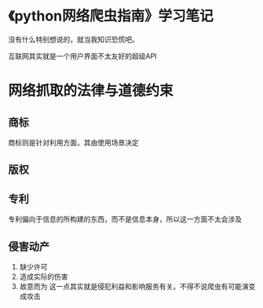 # 《python网络爬虫指南》学习笔记
没有什么特别想说的，就当我知识恐慌吧。

互联网其实就是一个用户界面不太友好的超级API

# 网络抓取的法律与道德约束
## 商标
商标则是针对利用方面，其由使用场景决定
## 版权

## 专利
专利偏向于信息的所构建的东西，而不是信息本身，所以这一方面不太会涉及
## 侵害动产
1. 缺少许可
2. 造成实际的伤害
3. 故意而为
这一点其实就是侵犯利益和影响服务有关。不得不说爬虫有可能演变成攻击